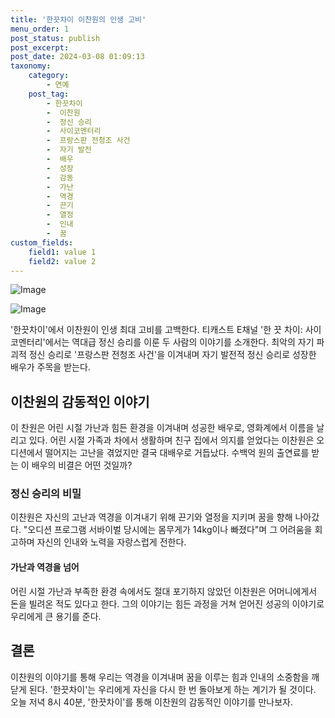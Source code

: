 ```yaml
---
title: '한끗차이 이찬원의 인생 고비'
menu_order: 1
post_status: publish
post_excerpt: 
post_date: 2024-03-08 01:09:13
taxonomy:
    category:
        - 연예
    post_tag:
        - 한끗차이
        -  이찬원
        -  정신 승리
        -  사이코멘터리
        -  프랑스판 전청조 사건
        -  자기 발전
        -  배우
        -  성장
        -  감동
        -  가난
        -  역경
        -  끈기
        -  열정
        -  인내
        -  꿈
custom_fields:
    field1: value 1
    field2: value 2
---
```


![Image](https://mimgnews.pstatic.net/image/415/2024/03/06/0000026108_001_20240306115101396.jpg?type=w540)

![Image](https://ssl.pstatic.net/mimgnews/image/415/2024/03/06/0000026108_002_20240306115101428.jpg?type=w540)

'한끗차이'에서 이찬원이 인생 최대 고비를 고백한다. 티캐스트 E채널 '한 끗 차이: 사이코멘터리'에서는 역대급 정신 승리를 이룬 두 사람의 이야기를 소개한다. 최악의 자기 파괴적 정신 승리로 '프랑스판 전청조 사건'을 이겨내며 자기 발전적 정신 승리로 성장한 배우가 주목을 받는다.
## 이찬원의 감동적인 이야기
이 찬원은 어린 시절 가난과 힘든 환경을 이겨내며 성공한 배우로, 영화계에서 이름을 날리고 있다. 어린 시절 가족과 차에서 생활하며 친구 집에서 의지를 얻었다는 이찬원은 오디션에서 떨어지는 고난을 겪었지만 결국 대배우로 거듭났다. 수백억 원의 출연료를 받는 이 배우의 비결은 어떤 것일까?
### 정신 승리의 비밀
이찬원은 자신의 고난과 역경을 이겨내기 위해 끈기와 열정을 지키며 꿈을 향해 나아갔다. "오디션 프로그램 서바이벌 당시에는 몸무게가 14kg이나 빠졌다"며 그 어려움을 회고하며 자신의 인내와 노력을 자랑스럽게 전한다. 
#### 가난과 역경을 넘어
어린 시절 가난과 부족한 환경 속에서도 절대 포기하지 않았던 이찬원은 어머니에게서 돈을 빌려온 적도 있다고 한다. 그의 이야기는 힘든 과정을 거쳐 얻어진 성공의 이야기로 우리에게 큰 용기를 준다.
## 결론
이찬원의 이야기를 통해 우리는 역경을 이겨내며 꿈을 이루는 힘과 인내의 소중함을 깨닫게 된다. '한끗차이'는 우리에게 자신을 다시 한 번 돌아보게 하는 계기가 될 것이다. 오늘 저녁 8시 40분, '한끗차이'를 통해 이찬원의 감동적인 이야기를 만나보자.
